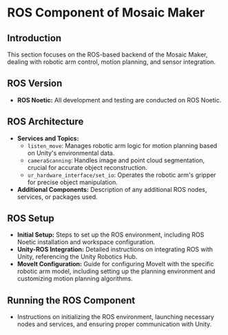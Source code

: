 
# ROS Component of Mosaic Maker

## Introduction
This section focuses on the ROS-based backend of the Mosaic Maker, dealing with robotic arm control, motion planning, and sensor integration.

## ROS Version
- **ROS Noetic:** All development and testing are conducted on ROS Noetic.

## ROS Architecture
- **Services and Topics:**
  - `listen_move`: Manages robotic arm logic for motion planning based on Unity's environmental data.
  - `cameraScanning`: Handles image and point cloud segmentation, crucial for accurate object reconstruction.
  - `ur_hardware_interface/set_io`: Operates the robotic arm's gripper for precise object manipulation.
- **Additional Components:** Description of any additional ROS nodes, services, or packages used.

## ROS Setup
- **Initial Setup:** Steps to set up the ROS environment, including ROS Noetic installation and workspace configuration.
- **Unity-ROS Integration:** Detailed instructions on integrating ROS with Unity, referencing the Unity Robotics Hub.
- **MoveIt Configuration:** Guide for configuring MoveIt with the specific robotic arm model, including setting up the planning environment and customizing motion planning algorithms.

## Running the ROS Component
- Instructions on initializing the ROS environment, launching necessary nodes and services, and ensuring proper communication with Unity.
